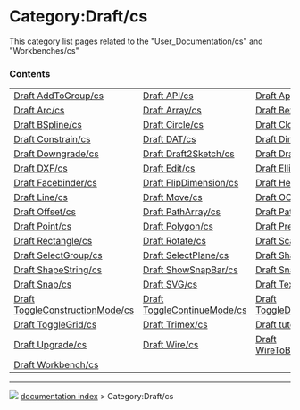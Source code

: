 # Category:Draft/cs
This category list pages related to the \"User_Documentation/cs\" and \"Workbenches/cs\"

### Contents

|     |     |     |
| --- | --- | --- |
| [Draft AddToGroup/cs](Draft_AddToGroup/cs.md) | [Draft API/cs](Draft_API/cs.md) | [Draft ApplyStyle/cs](Draft_ApplyStyle/cs.md) |
| [Draft Arc/cs](Draft_Arc/cs.md) | [Draft Array/cs](Draft_Array/cs.md) | [Draft BezCurve/cs](Draft_BezCurve/cs.md) |
| [Draft BSpline/cs](Draft_BSpline/cs.md) | [Draft Circle/cs](Draft_Circle/cs.md) | [Draft Clone/cs](Draft_Clone/cs.md) |
| [Draft Constrain/cs](Draft_Constrain/cs.md) | [Draft DAT/cs](Draft_DAT/cs.md) | [Draft Dimension/cs](Draft_Dimension/cs.md) |
| [Draft Downgrade/cs](Draft_Downgrade/cs.md) | [Draft Draft2Sketch/cs](Draft_Draft2Sketch/cs.md) | [Draft Drawing/cs](Draft_Drawing/cs.md) |
| [Draft DXF/cs](Draft_DXF/cs.md) | [Draft Edit/cs](Draft_Edit/cs.md) | [Draft Ellipse/cs](Draft_Ellipse/cs.md) |
| [Draft Facebinder/cs](Draft_Facebinder/cs.md) | [Draft FlipDimension/cs](Draft_FlipDimension/cs.md) | [Draft Heal/cs](Draft_Heal/cs.md) |
| [Draft Line/cs](Draft_Line/cs.md) | [Draft Move/cs](Draft_Move/cs.md) | [Draft OCA/cs](Draft_OCA/cs.md) |
| [Draft Offset/cs](Draft_Offset/cs.md) | [Draft PathArray/cs](Draft_PathArray/cs.md) | [Draft Pattern/cs](Draft_Pattern/cs.md) |
| [Draft Point/cs](Draft_Point/cs.md) | [Draft Polygon/cs](Draft_Polygon/cs.md) | [Draft Preferences/cs](Draft_Preferences/cs.md) |
| [Draft Rectangle/cs](Draft_Rectangle/cs.md) | [Draft Rotate/cs](Draft_Rotate/cs.md) | [Draft Scale/cs](Draft_Scale/cs.md) |
| [Draft SelectGroup/cs](Draft_SelectGroup/cs.md) | [Draft SelectPlane/cs](Draft_SelectPlane/cs.md) | [Draft Shape2DView/cs](Draft_Shape2DView/cs.md) |
| [Draft ShapeString/cs](Draft_ShapeString/cs.md) | [Draft ShowSnapBar/cs](Draft_ShowSnapBar/cs.md) | [Draft Snap Lock/cs](Draft_Snap_Lock/cs.md) |
| [Draft Snap/cs](Draft_Snap/cs.md) | [Draft SVG/cs](Draft_SVG/cs.md) | [Draft Text/cs](Draft_Text/cs.md) |
| [Draft ToggleConstructionMode/cs](Draft_ToggleConstructionMode/cs.md) | [Draft ToggleContinueMode/cs](Draft_ToggleContinueMode/cs.md) | [Draft ToggleDisplayMode/cs](Draft_ToggleDisplayMode/cs.md) |
| [Draft ToggleGrid/cs](Draft_ToggleGrid/cs.md) | [Draft Trimex/cs](Draft_Trimex/cs.md) | [Draft tutorial/cs](Draft_tutorial/cs.md) |
| [Draft Upgrade/cs](Draft_Upgrade/cs.md) | [Draft Wire/cs](Draft_Wire/cs.md) | [Draft WireToBSpline/cs](Draft_WireToBSpline/cs.md) |
| [Draft Workbench/cs](Draft_Workbench/cs.md) |



---
![](images/Button_right.svg) [documentation index](../README.md) > Category:Draft/cs
